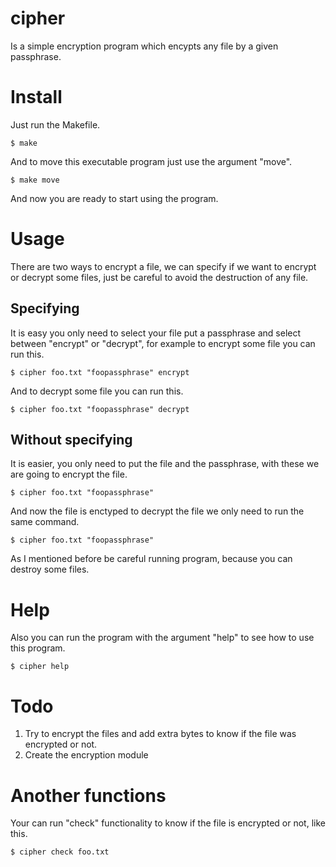 # cipher
Is a simple encryption program which encypts any file by a given passphrase.

# Install
Just run the Makefile.
```
$ make
```
And to move this executable program just use the argument "move".
```
$ make move
```
And now you are ready to start using the program.

# Usage
There are two ways to encrypt a file, we can specify if we want to encrypt or decrypt some files, just be careful to avoid the destruction of any file.
## Specifying
It is easy you only need to select your file put a passphrase and select between "encrypt" or "decrypt", for example to encrypt some  file you can run this.
```
$ cipher foo.txt "foopassphrase" encrypt
```
And to decrypt some file you can run this.
```
$ cipher foo.txt "foopassphrase" decrypt
```
## Without specifying
It is easier, you only need to put the file and the passphrase, with these we are going to encrypt the file.
```
$ cipher foo.txt "foopassphrase"
```
And now the file is enctyped to decrypt the file we only need to run the same command.
```
$ cipher foo.txt "foopassphrase"
```
As I mentioned before be careful running program, because you can destroy some files.
# Help
Also you can run the program with the argument "help" to see how to use this program.
```
$ cipher help
```
# Todo
1. Try to encrypt the files and add extra bytes to know if the file was encrypted or not.
2. Create the encryption module
# Another functions
Your can run "check" functionality to know if the file is encrypted or not, like this.
```
$ cipher check foo.txt
```